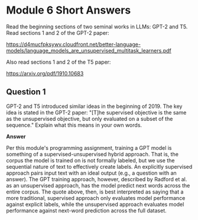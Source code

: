 # Module 6 Short Answers

Read the beginning sections of two seminal works in LLMs: GPT-2 and T5. Read sections 1 and 2 of the GPT-2 paper:

https://d4mucfpksywv.cloudfront.net/better-language-models/language_models_are_unsupervised_multitask_learners.pdf

Also read sections 1 and 2 of the T5 paper:

https://arxiv.org/pdf/1910.10683

## Question 1

GPT-2 and T5 introduced similar ideas in the beginning of 2019. The key idea is stated in the GPT-2 paper: "[T]he supervised objective is the same as the unsupervised objective, but only evaluated on a subset of the sequence." Explain what this means in your own words.

**Answer**

Per this module's programming assignment, training a GPT model is something of a supervised-unsupervised hybrid approach. That is, the corpus the model is trained on is not formally labeled, but we use the sequential nature of text to effectively create labels. An explicitly supervised approach pairs input text with an ideal output (e.g., a question with an answer). The GPT training approach, however, described by Radford et al. as an unsupervised approach, has the model predict next words across the entire corpus. The quote above, then, is best interpreted as saying that a more traditional, supervised approach only evaluates model performance against explicit labels, while the unsupervised approach evaluates model performance against next-word prediction across the full dataset.
